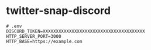 # twitter-snap-discord

```env
# .env
DISCORD_TOKEN=XXXXXXXXXXXXXXXXXXXXXXXXXXXXXXXXXXXXXXX
HTTP_SERVER_PORT=3000
HTTP_BASE=https://example.com
```
